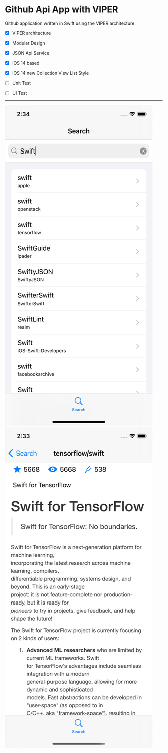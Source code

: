 # Github Api App with VIPER

Github application written in Swift using the VIPER architecture.

- [x] VIPER architecture
- [x] Modular Design
- [x] JSON Api Service
- [x] iOS 14 based
- [x] iOS 14 new Collection View List Style
- [ ] Unit Test
- [ ] UI Test


------------

![](https://github.com/yusufozgul/GithubApiWithVIPER/blob/master/Github/SS1.png)
![](https://github.com/yusufozgul/GithubApiWithVIPER/blob/master/Github/SS2.png)





